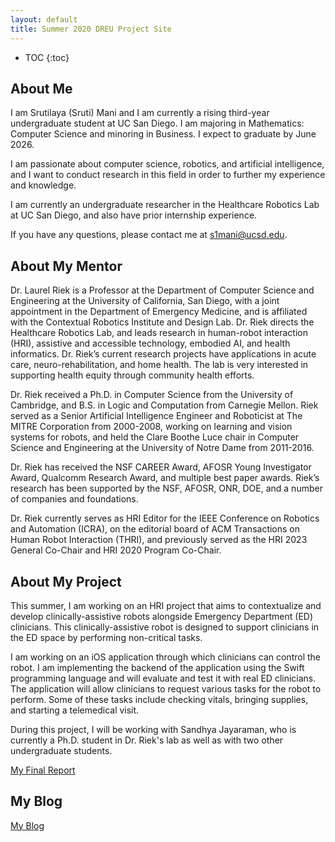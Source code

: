 ```yaml
---
layout: default
title: Summer 2020 DREU Project Site
---
```


* TOC
{:toc}

## About Me

I am Srutilaya (Sruti) Mani and I am currently a rising  third-year undergraduate student at UC San Diego. I am majoring in Mathematics: Computer Science and minoring in Business. I expect to graduate by June 2026. 

I am passionate about computer science, robotics, and artificial intelligence, and I want to conduct research in this field in order to further my experience and knowledge. 

I am currently an undergraduate researcher in the Healthcare Robotics Lab at UC San Diego,  and also have prior internship experience. 

If you have any questions, please contact me at s1mani@ucsd.edu.

## About My Mentor

Dr. Laurel Riek is a Professor at the Department of Computer Science and Engineering at the University of California, San Diego, with a joint appointment in the Department of Emergency Medicine, and is affiliated with the Contextual Robotics Institute and Design Lab. Dr. Riek directs the Healthcare Robotics Lab, and leads research in human-robot interaction (HRI), assistive and accessible technology, embodied AI, and health informatics. Dr. Riek’s current research projects have applications in acute care, neuro-rehabilitation, and home health. The lab is very interested in supporting health equity through community health efforts.

Dr. Riek received a Ph.D. in Computer Science from the University of Cambridge, and B.S. in Logic and Computation from Carnegie Mellon. Riek served as a Senior Artificial Intelligence Engineer and Roboticist at The MITRE Corporation from 2000-2008, working on learning and vision systems for robots, and held the Clare Boothe Luce chair in Computer Science and Engineering at the University of Notre Dame from 2011-2016.

Dr. Riek has received the NSF CAREER Award, AFOSR Young Investigator Award, Qualcomm Research Award, and multiple best paper awards. Riek’s research has been supported by the NSF, AFOSR, ONR, DOE, and a number of companies and foundations.

Dr. Riek currently serves as HRI Editor for the IEEE Conference on Robotics and Automation (ICRA), on the editorial board of ACM Transactions on Human Robot Interaction (THRI), and previously served as the HRI 2023 General Co-Chair and HRI 2020 Program Co-Chair.

## About My Project

This summer, I am working on an HRI project that aims to contextualize and develop clinically-assistive robots alongside Emergency Department (ED) clinicians. This clinically-assistive robot is designed to support clinicians in the ED space by performing non-critical tasks. 

I am working on an iOS application through which clinicians can control the robot. I am implementing the backend of the application using the Swift programming language and will evaluate and test it with real ED clinicians. The application will allow clinicians to request various tasks for the robot to perform. Some of these tasks include checking vitals, bringing supplies, and starting a telemedical visit. 

During this project, I will be working with Sandhya Jayaraman, who is currently a Ph.D. student in Dr. Riek's lab as well as with two other undergraduate students.

[My Final Report](files/finalreport.pdf)

## My Blog

[My Blog](blog.html)
